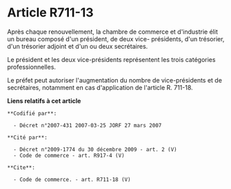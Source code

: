 # Article R711-13

Après chaque renouvellement, la chambre de commerce et d'industrie élit un bureau composé d'un président, de deux vice-
présidents, d'un trésorier, d'un trésorier adjoint et d'un ou deux secrétaires.

Le président et les deux vice-présidents représentent les trois catégories professionnelles.

Le préfet peut autoriser l'augmentation du nombre de vice-présidents et de secrétaires, notamment en cas d'application de
l'article R. 711-18.

**Liens relatifs à cet article**

	**Codifié par**:

	  - Décret n°2007-431 2007-03-25 JORF 27 mars 2007

	**Cité par**:

	  - Décret n°2009-1774 du 30 décembre 2009 - art. 2 (V)
	  - Code de commerce - art. R917-4 (V)

	**Cite**:

	  - Code de commerce. - art. R711-18 (V)
